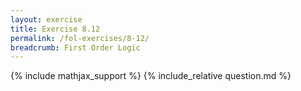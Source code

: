 ```yaml
---
layout: exercise
title: Exercise 8.12
permalink: /fol-exercises/8-12/
breadcrumb: First Order Logic
---
```


{% include mathjax_support %}
{% include_relative question.md %}
